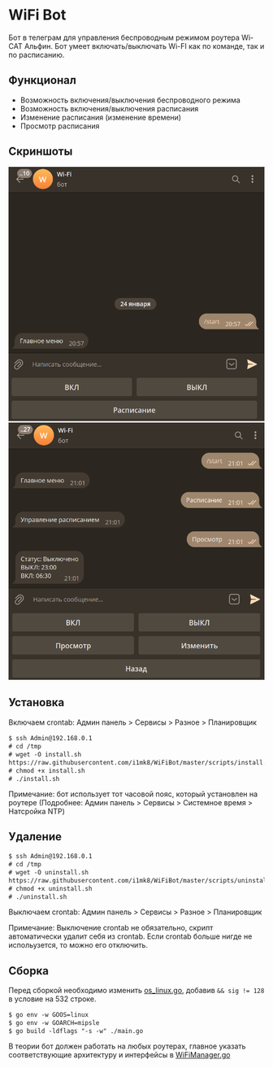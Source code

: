 # WiFi Bot

Бот в телеграм для управления беспроводным режимом роутера Wi-CAT Альфин. Бот умеет включать/выключать Wi-FI как по команде, так и по расписанию.

## Функционал
- Возможность включения/выключения беспроводного режима
- Возможность включения/выключения расписания
- Изменение расписания (изменение времени)
- Просмотр расписания

## Скриншоты
![Главное меню](./screenshots/bot_main_menu.png)
![Меню управления расписанием](./screenshots/bot_schedule_menu.png)

## Установка
Включаем crontab: Админ панель > Сервисы > Разное > Планировщик
```
$ ssh Admin@192.168.0.1
# cd /tmp
# wget -O install.sh https://raw.githubusercontent.com/i1mk8/WiFiBot/master/scripts/install.sh
# chmod +x install.sh
# ./install.sh
```
Примечание: бот использует тот часовой пояс, который установлен на роутере (Подробнее: Админ панель > Сервисы > Системное время > Натсройка NTP)

## Удаление
```
$ ssh Admin@192.168.0.1
# cd /tmp
# wget -O uninstall.sh https://raw.githubusercontent.com/i1mk8/WiFiBot/master/scripts/uninstall.sh
# chmod +x uninstall.sh
# ./uninstall.sh
```
Выключаем crontab: Админ панель > Сервисы > Разное > Планировщик

Примечание: Выключение crontab не обязательно, скрипт автоматически удалит себя из crontab. Если crontab больше нигде не испольузется, то можно его отключить.

## Сборка
Перед сборкой необходимо изменить [os_linux.go](https://github.com/golang/go/blob/8b23b7b04234424791e26b8d2d26f61ef1311a9f/src/runtime/os_linux.go#L532), добавив `&& sig != 128` в условие на 532 строке.
```
$ go env -w GOOS=linux
$ go env -w GOARCH=mipsle
$ go build -ldflags "-s -w" ./main.go
```
В теории бот должен работать на любых роутерах, главное указать соответствующие архитектуру и интерфейсы в [WiFiManager.go](./src/WiFiManager/WiFiManager.go)
